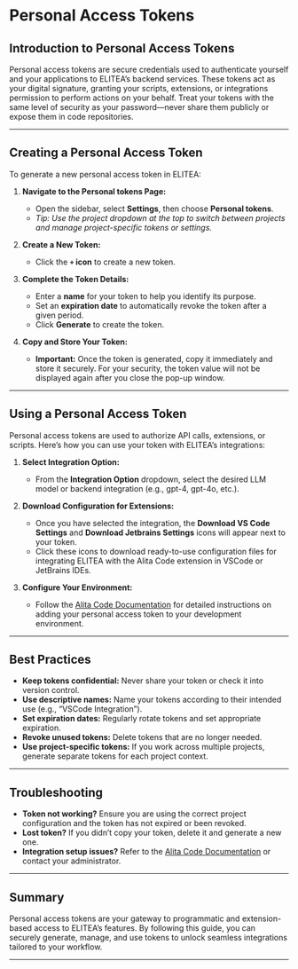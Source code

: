 # Personal Access Tokens

## Introduction to Personal Access Tokens

Personal access tokens are secure credentials used to authenticate yourself and your applications to ELITEA’s backend services. These tokens act as your digital signature, granting your scripts, extensions, or integrations permission to perform actions on your behalf. Treat your tokens with the same level of security as your password—never share them publicly or expose them in code repositories.

---

## Creating a Personal Access Token

To generate a new personal access token in ELITEA:

1. **Navigate to the Personal tokens Page:**
   - Open the sidebar, select **Settings**, then choose **Personal tokens**.
   - *Tip: Use the project dropdown at the top to switch between projects and manage project-specific tokens or settings.*

2. **Create a New Token:**
   - Click the **`+` icon** to create a new token.

3. **Complete the Token Details:**
   - Enter a **name** for your token to help you identify its purpose.
   - Set an **expiration date** to automatically revoke the token after a given period.
   - Click **Generate** to create the token.

4. **Copy and Store Your Token:**
   - **Important:** Once the token is generated, copy it immediately and store it securely. For your security, the token value will not be displayed again after you close the pop-up window.

---

## Using a Personal Access Token

Personal access tokens are used to authorize API calls, extensions, or scripts. Here’s how you can use your token with ELITEA’s integrations:

1. **Select Integration Option:**
   - From the **Integration Option** dropdown, select the desired LLM model or backend integration (e.g., gpt-4, gpt-4o, etc.).

2. **Download Configuration for Extensions:**
   - Once you have selected the integration, the **Download VS Code Settings** and **Download Jetbrains Settings** icons will appear next to your token.
   - Click these icons to download ready-to-use configuration files for integrating ELITEA with the Alita Code extension in VSCode or JetBrains IDEs.

3. **Configure Your Environment:**
   - Follow the [Alita Code Documentation](../user-guide/extensions/alita-code.md) for detailed instructions on adding your personal access token to your development environment.

---

## Best Practices

- **Keep tokens confidential:** Never share your token or check it into version control.
- **Use descriptive names:** Name your tokens according to their intended use (e.g., “VSCode Integration”).
- **Set expiration dates:** Regularly rotate tokens and set appropriate expiration.
- **Revoke unused tokens:** Delete tokens that are no longer needed.
- **Use project-specific tokens:** If you work across multiple projects, generate separate tokens for each project context.

---

## Troubleshooting

- **Token not working?** Ensure you are using the correct project configuration and the token has not expired or been revoked.
- **Lost token?** If you didn’t copy your token, delete it and generate a new one.
- **Integration setup issues?** Refer to the [Alita Code Documentation](../user-guide/extensions/alita-code.md) or contact your administrator.

---

## Summary

Personal access tokens are your gateway to programmatic and extension-based access to ELITEA’s features. By following this guide, you can securely generate, manage, and use tokens to unlock seamless integrations tailored to your workflow.

---